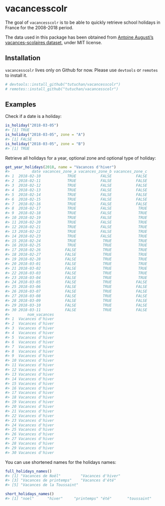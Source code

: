 
<!-- README.md is generated from README.Rmd. Please edit that file -->

# vacancesscolr

The goal of `vacancesscolr` is to be able to quickly retrieve school
holidays in France for the 2008-2018 period.

The data used in this package has been obtained from [Antoine Augusti’s
vacances-scolaires
dataset](https://github.com/AntoineAugusti/vacances-scolaires), under
MIT license.

## Installation

`vacancesscolr` lives only on Github for now. Please use `devtools` or
`remotes` to install it.

``` r
# devtools::install_github("tutuchan/vacancesscolr")
# remotes::install_github("tutuchan/vacancesscolr")
```

## Examples

Check if a date is a holiday:

``` r
is_holiday("2018-03-05")
#> [1] TRUE
is_holiday("2018-03-05", zone = "A")
#> [1] FALSE
is_holiday("2018-03-05", zone = "B")
#> [1] TRUE
```

Retrieve all holidays for a year, optional zone and optional type of
holiday:

``` r
get_year_holidays(2018, name = "Vacances d'hiver")
#>          date vacances_zone_a vacances_zone_b vacances_zone_c
#> 1  2018-02-10            TRUE           FALSE           FALSE
#> 2  2018-02-11            TRUE           FALSE           FALSE
#> 3  2018-02-12            TRUE           FALSE           FALSE
#> 4  2018-02-13            TRUE           FALSE           FALSE
#> 5  2018-02-14            TRUE           FALSE           FALSE
#> 6  2018-02-15            TRUE           FALSE           FALSE
#> 7  2018-02-16            TRUE           FALSE           FALSE
#> 8  2018-02-17            TRUE           FALSE            TRUE
#> 9  2018-02-18            TRUE           FALSE            TRUE
#> 10 2018-02-19            TRUE           FALSE            TRUE
#> 11 2018-02-20            TRUE           FALSE            TRUE
#> 12 2018-02-21            TRUE           FALSE            TRUE
#> 13 2018-02-22            TRUE           FALSE            TRUE
#> 14 2018-02-23            TRUE           FALSE            TRUE
#> 15 2018-02-24            TRUE            TRUE            TRUE
#> 16 2018-02-25            TRUE            TRUE            TRUE
#> 17 2018-02-26           FALSE            TRUE            TRUE
#> 18 2018-02-27           FALSE            TRUE            TRUE
#> 19 2018-02-28           FALSE            TRUE            TRUE
#> 20 2018-03-01           FALSE            TRUE            TRUE
#> 21 2018-03-02           FALSE            TRUE            TRUE
#> 22 2018-03-03           FALSE            TRUE            TRUE
#> 23 2018-03-04           FALSE            TRUE            TRUE
#> 24 2018-03-05           FALSE            TRUE           FALSE
#> 25 2018-03-06           FALSE            TRUE           FALSE
#> 26 2018-03-07           FALSE            TRUE           FALSE
#> 27 2018-03-08           FALSE            TRUE           FALSE
#> 28 2018-03-09           FALSE            TRUE           FALSE
#> 29 2018-03-10           FALSE            TRUE           FALSE
#> 30 2018-03-11           FALSE            TRUE           FALSE
#>        nom_vacances
#> 1  Vacances d'hiver
#> 2  Vacances d'hiver
#> 3  Vacances d'hiver
#> 4  Vacances d'hiver
#> 5  Vacances d'hiver
#> 6  Vacances d'hiver
#> 7  Vacances d'hiver
#> 8  Vacances d'hiver
#> 9  Vacances d'hiver
#> 10 Vacances d'hiver
#> 11 Vacances d'hiver
#> 12 Vacances d'hiver
#> 13 Vacances d'hiver
#> 14 Vacances d'hiver
#> 15 Vacances d'hiver
#> 16 Vacances d'hiver
#> 17 Vacances d'hiver
#> 18 Vacances d'hiver
#> 19 Vacances d'hiver
#> 20 Vacances d'hiver
#> 21 Vacances d'hiver
#> 22 Vacances d'hiver
#> 23 Vacances d'hiver
#> 24 Vacances d'hiver
#> 25 Vacances d'hiver
#> 26 Vacances d'hiver
#> 27 Vacances d'hiver
#> 28 Vacances d'hiver
#> 29 Vacances d'hiver
#> 30 Vacances d'hiver
```

You can use shortened names for the holidays names:

``` r
full_holidays_names()
#> [1] "Vacances de Noël"         "Vacances d'hiver"        
#> [3] "Vacances de printemps"    "Vacances d'été"          
#> [5] "Vacances de la Toussaint"

short_holidays_names()
#> [1] "noel"      "hiver"     "printemps" "été"       "toussaint"
```
